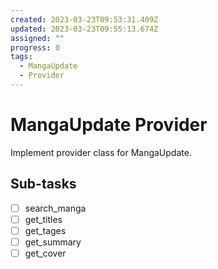 ```yaml
---
created: 2023-03-23T09:53:31.409Z
updated: 2023-03-23T09:55:13.674Z
assigned: ""
progress: 0
tags:
  - MangaUpdate
  - Provider
---
```


# MangaUpdate Provider

Implement provider class for MangaUpdate.

## Sub-tasks

- [ ] search_manga
- [ ] get_titles
- [ ] get_tages
- [ ] get_summary
- [ ] get_cover
